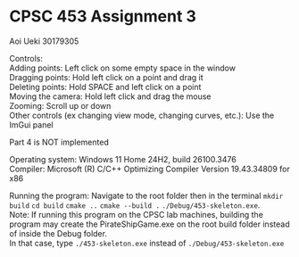 # CPSC 453 Assignment 3
Aoi Ueki 30179305

Controls:  
Adding points: Left click on some empty space in the window  
Dragging points: Hold left click on a point and drag it  
Deleting points: Hold SPACE and left click on a point  
Moving the camera: Hold left click and drag the mouse  
Zooming: Scroll up or down  
Other controls (ex changing view mode, changing curves, etc.): Use the ImGui panel

Part 4 is NOT implemented

Operating system: Windows 11 Home 24H2, build 26100.3476  
Compiler: Microsoft (R) C/C++ Optimizing Compiler Version 19.43.34809 for x86

Running the program:
Navigate to the root folder then in the terminal `mkdir build` `cd build` `cmake ..` `cmake --build .` `./Debug/453-skeleton.exe`.  
Note: If running this program on the CPSC lab machines, building the program may create the PirateShipGame.exe on the root build folder instead of inside the Debug folder.  
In that case, type `./453-skeleton.exe` instead of `./Debug/453-skeleton.exe`
